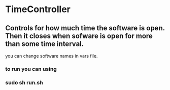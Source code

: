 # TimeController
## Controls for how much time the software is open. Then it closes when sofware is open for more than some time interval. ##

you can change software names in vars file.
<h3> to run you can using <br> 
<h3>sudo sh run.sh
